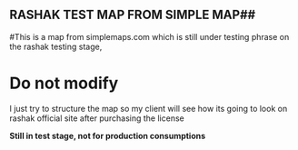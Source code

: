 ## RASHAK TEST MAP FROM SIMPLE MAP##

#This is a map from simplemaps.com which is still under testing phrase on the rashak testing stage,

# Do not modify
I just try to structure the map so my client will see how its going to look on rashak official site after purchasing the license

**Still in test stage, not for production consumptions**